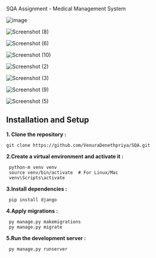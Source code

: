 SQA Assignment - Medical Management System

![image](https://github.com/user-attachments/assets/5731d740-04d8-4d44-b168-a0e151889059)

![Screenshot (8)](https://github.com/user-attachments/assets/8f863b87-b4ba-4525-b8e6-f32accb9e684)

![Screenshot (6)](https://github.com/user-attachments/assets/e2f3b299-4f8b-4d8a-aebf-343299a165a1)

![Screenshot (10)](https://github.com/user-attachments/assets/0067952f-b74c-4a95-aa29-f8b8d22923bc)

![Screenshot (2)](https://github.com/user-attachments/assets/dd78a3c3-e9c9-4be7-829d-6e2f66d5fb75)

![Screenshot (3)](https://github.com/user-attachments/assets/66390f6f-4311-4b64-9fd1-b2871daada01)

![Screenshot (9)](https://github.com/user-attachments/assets/14e26131-9db4-48d0-9a4e-bed2715b4674)

![Screenshot (5)](https://github.com/user-attachments/assets/9b5fdbb6-ebfc-4117-8f96-a521ccf76c8d)

   ## Installation and Setup

**1. Clone the repository :**
```
git clone https://github.com/VenuraDenethpriya/SQA.git
   ```
   
**2.Create a virtual environment and activate it :**
```
 python-m venv venv
 source venv/bin/activate  # For Linux/Mac
 venv\Scripts\activate
```

**3.Install dependencies :**
```
 pip install django
 ```

**4.Apply migrations :**
```
 py manage.py makemigrations
 py manage.py migrate
 ```
**5.Run the development server :**
```
 py manage.py runserver
 ```
